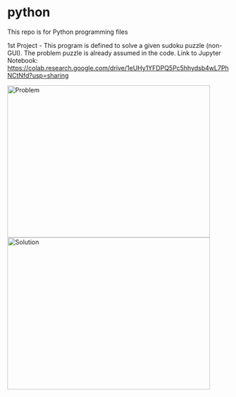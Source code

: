 # python
This repo is for Python programming files

1st Project - This program is defined to solve a given sudoku puzzle (non-GUI). The problem puzzle is already assumed in the code.
Link to Jupyter Notebook:
https://colab.research.google.com/drive/1eUHy1YFDPQ5Pc5hhydsb4wL7PhNCtNfd?usp=sharing

<!DOCTYPE html>
<html>
<body>
<img src="Problem.jpg" alt="Problem" width="460" height="345">
<img src="Solution.jpg" alt="Solution" width="460" height="345">
</body>
</html>
